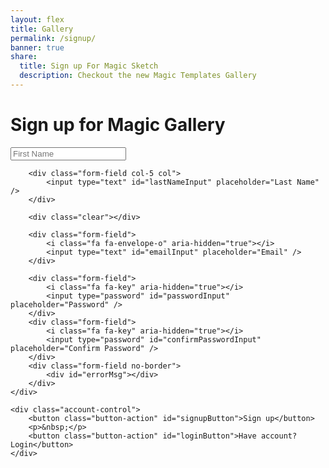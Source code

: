 ```yaml
---
layout: flex
title: Gallery
permalink: /signup/
banner: true
share:
  title: Sign up For Magic Sketch
  description: Checkout the new Magic Templates Gallery
---
```


<link rel="stylesheet" type="text/css" href="/css/gallery.css" media="screen" />

# Sign up for Magic Gallery

<script>
	var inapp = false;
	$( document ).ready(function() {

		function getParameterByName(name, url) {
		    if (!url) url = window.location.href;
		    name = name.replace(/[\[\]]/g, "\\$&");
		    var regex = new RegExp("[?&]" + name + "(=([^&#]*)|&|#|$)"),
		        results = regex.exec(url);
		    if (!results) return null;
		    if (!results[2]) return '';
		    return decodeURIComponent(results[2].replace(/\+/g, " "));
		}

		// function createGalleryGrid(galleryItem){
		// 	var result = $('<div>').addClass("flex sm-col-6 md-col-4 border-box p1 template free");
		// 	var body = $('<div>').addClass('p1 border rounded sm-col-12 md-col-12').appendTo(result);

		// 	var previewLink = $('<a>').attr({href: galleryItem.data}).append($('<img>').attr({'src': galleryItem.preview, 'height': 'auto'})).appendTo(body);

		// 	var info = $('<div>').addClass('mx-auto').appendTo(body);
		// 	var bigSpan = $('<span>').addClass('flex').appendTo(info);
		// 	var infoSpan = $('<span>').addClass('flex-auto').appendTo(bigSpan);
		// 	$('<h4>').addClass('title mt1 mb1 bold').html(galleryItem.name).appendTo(infoSpan);
		// 	$('<i>').addClass('meta m0').html('description').appendTo(infoSpan);
		// 	// $('author').append?
		// 	$('<p>').addClass('author').append($('<a>').attr({href: 'http://twitter.com/jamztang', identifier: 'author'}).addClass('name').append($('<img>').attr({src: 'https://avatars2.githubusercontent.com/u/852375?v=3&s=460'}).addClass('avatar')).append(' James Tang')).appendTo(infoSpan);

		// 	var priceDiv = $('<div>').addClass('flex-none p1 right-align').appendTo(bigSpan);
		// 	$('<p>').addClass('status').append('FREE').appendTo(priceDiv);

		// 	return result;
		// }

		if(getParameterByName('inapp') != null){
			$('.flex-center.mb2').hide();
			$('.site-header').hide();
			$('.site-footer').hide();

			inapp = true;
		}

		function signupUser(email, password, confirmPassword, firstName, lastName){
			var errorOutput = $('#errorMsg');
			var re = /^(([^<>()\[\]\\.,;:\s@"]+(\.[^<>()\[\]\\.,;:\s@"]+)*)|(".+"))@((\[[0-9]{1,3}\.[0-9]{1,3}\.[0-9]{1,3}\.[0-9]{1,3}])|(([a-zA-Z\-0-9]+\.)+[a-zA-Z]{2,}))$/;

			if(password != confirmPassword){
				errorOutput.html('Confirm password does not match');
				return false;
			}
			if(!re.test(email)){
				errorOutput.html('Email address is invalid');
				return false;
			}

			var param = {
				'email': email,
				'password': password,
				'firstName': firstName,
				'lastName': lastName,
			};

			// create stripe 
			$.ajax({
				url: '{{ site.apigateway[jekyll.environment].url }}/signup',
				data: param,
				method: 'POST',
				complete: function(json){
				},
				success: function(json){
					console.log(json);
				},
				error: function(json){
					console.log(json);
				}
			});
		}

		$('#signupButton').click(function(e){
			var email = $('#emailInput').val();
			var password = $('#passwordInput').val();
			var confirmPassword = $('#confirmPasswordInput').val();
			var firstName = $('#firstNameInput').val();
			var lastName = $('#lastNameInput').val();

			signupUser(email, password, confirmPassword, firstName, lastName);
		});

		$('#loginButton').click(function(e){
			window.location = '/login' + (inapp?'?inapp':'');
		});

	  });

</script>


<div class="signup-form-container">
	<div class="field-area">
		<div class="form-field col-6 col first-input">
			<input type="text" id="firstNameInput" placeholder="First Name" />
		</div>

		<div class="form-field col-5 col">
			<input type="text" id="lastNameInput" placeholder="Last Name" />
		</div>

		<div class="clear"></div>

		<div class="form-field">
			<i class="fa fa-envelope-o" aria-hidden="true"></i>
			<input type="text" id="emailInput" placeholder="Email" />
		</div>

		<div class="form-field">
			<i class="fa fa-key" aria-hidden="true"></i>
			<input type="password" id="passwordInput" placeholder="Password" />
		</div>
		<div class="form-field">
			<i class="fa fa-key" aria-hidden="true"></i>
			<input type="password" id="confirmPasswordInput" placeholder="Confirm Password" />
		</div>
		<div class="form-field no-border">
			<div id="errorMsg"></div>
		</div>
	</div>

	<div class="account-control">
		<button class="button-action" id="signupButton">Sign up</button>
		<p>&nbsp;</p>
		<button class="button-action" id="loginButton">Have account? Login</button>
	</div>

</div>